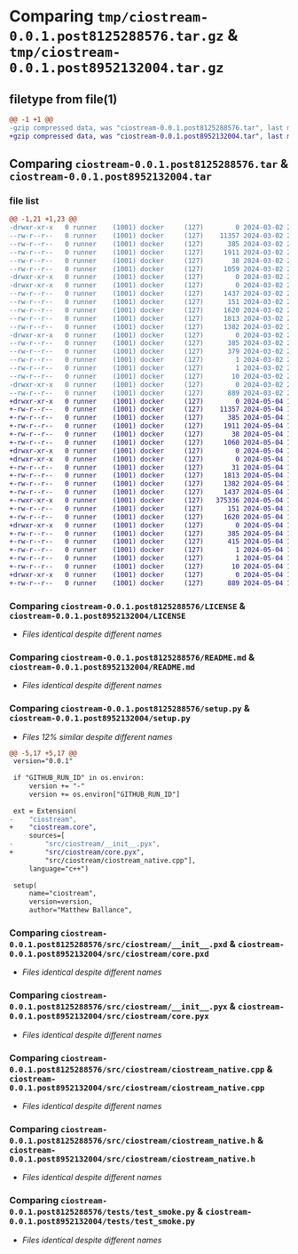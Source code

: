 # Comparing `tmp/ciostream-0.0.1.post8125288576.tar.gz` & `tmp/ciostream-0.0.1.post8952132004.tar.gz`

## filetype from file(1)

```diff
@@ -1 +1 @@
-gzip compressed data, was "ciostream-0.0.1.post8125288576.tar", last modified: Sat Mar  2 20:37:30 2024, max compression
+gzip compressed data, was "ciostream-0.0.1.post8952132004.tar", last modified: Sat May  4 17:24:21 2024, max compression
```

## Comparing `ciostream-0.0.1.post8125288576.tar` & `ciostream-0.0.1.post8952132004.tar`

### file list

```diff
@@ -1,21 +1,23 @@
-drwxr-xr-x   0 runner    (1001) docker     (127)        0 2024-03-02 20:37:30.495489 ciostream-0.0.1.post8125288576/
--rw-r--r--   0 runner    (1001) docker     (127)    11357 2024-03-02 20:37:19.000000 ciostream-0.0.1.post8125288576/LICENSE
--rw-r--r--   0 runner    (1001) docker     (127)      385 2024-03-02 20:37:30.495489 ciostream-0.0.1.post8125288576/PKG-INFO
--rw-r--r--   0 runner    (1001) docker     (127)     1911 2024-03-02 20:37:19.000000 ciostream-0.0.1.post8125288576/README.md
--rw-r--r--   0 runner    (1001) docker     (127)       38 2024-03-02 20:37:30.495489 ciostream-0.0.1.post8125288576/setup.cfg
--rw-r--r--   0 runner    (1001) docker     (127)     1059 2024-03-02 20:37:19.000000 ciostream-0.0.1.post8125288576/setup.py
-drwxr-xr-x   0 runner    (1001) docker     (127)        0 2024-03-02 20:37:30.491489 ciostream-0.0.1.post8125288576/src/
-drwxr-xr-x   0 runner    (1001) docker     (127)        0 2024-03-02 20:37:30.495489 ciostream-0.0.1.post8125288576/src/ciostream/
--rw-r--r--   0 runner    (1001) docker     (127)     1437 2024-03-02 20:37:19.000000 ciostream-0.0.1.post8125288576/src/ciostream/__init__.pxd
--rw-r--r--   0 runner    (1001) docker     (127)      151 2024-03-02 20:37:19.000000 ciostream-0.0.1.post8125288576/src/ciostream/__init__.pyi
--rw-r--r--   0 runner    (1001) docker     (127)     1620 2024-03-02 20:37:19.000000 ciostream-0.0.1.post8125288576/src/ciostream/__init__.pyx
--rw-r--r--   0 runner    (1001) docker     (127)     1813 2024-03-02 20:37:19.000000 ciostream-0.0.1.post8125288576/src/ciostream/ciostream_native.cpp
--rw-r--r--   0 runner    (1001) docker     (127)     1382 2024-03-02 20:37:19.000000 ciostream-0.0.1.post8125288576/src/ciostream/ciostream_native.h
-drwxr-xr-x   0 runner    (1001) docker     (127)        0 2024-03-02 20:37:30.495489 ciostream-0.0.1.post8125288576/src/ciostream.egg-info/
--rw-r--r--   0 runner    (1001) docker     (127)      385 2024-03-02 20:37:30.000000 ciostream-0.0.1.post8125288576/src/ciostream.egg-info/PKG-INFO
--rw-r--r--   0 runner    (1001) docker     (127)      379 2024-03-02 20:37:30.000000 ciostream-0.0.1.post8125288576/src/ciostream.egg-info/SOURCES.txt
--rw-r--r--   0 runner    (1001) docker     (127)        1 2024-03-02 20:37:30.000000 ciostream-0.0.1.post8125288576/src/ciostream.egg-info/dependency_links.txt
--rw-r--r--   0 runner    (1001) docker     (127)        1 2024-03-02 20:37:30.000000 ciostream-0.0.1.post8125288576/src/ciostream.egg-info/not-zip-safe
--rw-r--r--   0 runner    (1001) docker     (127)       10 2024-03-02 20:37:30.000000 ciostream-0.0.1.post8125288576/src/ciostream.egg-info/top_level.txt
-drwxr-xr-x   0 runner    (1001) docker     (127)        0 2024-03-02 20:37:30.495489 ciostream-0.0.1.post8125288576/tests/
--rw-r--r--   0 runner    (1001) docker     (127)      889 2024-03-02 20:37:19.000000 ciostream-0.0.1.post8125288576/tests/test_smoke.py
+drwxr-xr-x   0 runner    (1001) docker     (127)        0 2024-05-04 17:24:21.758458 ciostream-0.0.1.post8952132004/
+-rw-r--r--   0 runner    (1001) docker     (127)    11357 2024-05-04 17:24:13.000000 ciostream-0.0.1.post8952132004/LICENSE
+-rw-r--r--   0 runner    (1001) docker     (127)      385 2024-05-04 17:24:21.758458 ciostream-0.0.1.post8952132004/PKG-INFO
+-rw-r--r--   0 runner    (1001) docker     (127)     1911 2024-05-04 17:24:13.000000 ciostream-0.0.1.post8952132004/README.md
+-rw-r--r--   0 runner    (1001) docker     (127)       38 2024-05-04 17:24:21.758458 ciostream-0.0.1.post8952132004/setup.cfg
+-rw-r--r--   0 runner    (1001) docker     (127)     1060 2024-05-04 17:24:13.000000 ciostream-0.0.1.post8952132004/setup.py
+drwxr-xr-x   0 runner    (1001) docker     (127)        0 2024-05-04 17:24:21.754458 ciostream-0.0.1.post8952132004/src/
+drwxr-xr-x   0 runner    (1001) docker     (127)        0 2024-05-04 17:24:21.758458 ciostream-0.0.1.post8952132004/src/ciostream/
+-rw-r--r--   0 runner    (1001) docker     (127)       31 2024-05-04 17:24:13.000000 ciostream-0.0.1.post8952132004/src/ciostream/__init__.py
+-rw-r--r--   0 runner    (1001) docker     (127)     1813 2024-05-04 17:24:13.000000 ciostream-0.0.1.post8952132004/src/ciostream/ciostream_native.cpp
+-rw-r--r--   0 runner    (1001) docker     (127)     1382 2024-05-04 17:24:13.000000 ciostream-0.0.1.post8952132004/src/ciostream/ciostream_native.h
+-rw-r--r--   0 runner    (1001) docker     (127)     1437 2024-05-04 17:24:13.000000 ciostream-0.0.1.post8952132004/src/ciostream/core.pxd
+-rwxr-xr-x   0 runner    (1001) docker     (127)   375336 2024-05-04 17:24:13.000000 ciostream-0.0.1.post8952132004/src/ciostream/core.py
+-rw-r--r--   0 runner    (1001) docker     (127)      151 2024-05-04 17:24:13.000000 ciostream-0.0.1.post8952132004/src/ciostream/core.pyi
+-rw-r--r--   0 runner    (1001) docker     (127)     1620 2024-05-04 17:24:13.000000 ciostream-0.0.1.post8952132004/src/ciostream/core.pyx
+drwxr-xr-x   0 runner    (1001) docker     (127)        0 2024-05-04 17:24:21.758458 ciostream-0.0.1.post8952132004/src/ciostream.egg-info/
+-rw-r--r--   0 runner    (1001) docker     (127)      385 2024-05-04 17:24:21.000000 ciostream-0.0.1.post8952132004/src/ciostream.egg-info/PKG-INFO
+-rw-r--r--   0 runner    (1001) docker     (127)      415 2024-05-04 17:24:21.000000 ciostream-0.0.1.post8952132004/src/ciostream.egg-info/SOURCES.txt
+-rw-r--r--   0 runner    (1001) docker     (127)        1 2024-05-04 17:24:21.000000 ciostream-0.0.1.post8952132004/src/ciostream.egg-info/dependency_links.txt
+-rw-r--r--   0 runner    (1001) docker     (127)        1 2024-05-04 17:24:21.000000 ciostream-0.0.1.post8952132004/src/ciostream.egg-info/not-zip-safe
+-rw-r--r--   0 runner    (1001) docker     (127)       10 2024-05-04 17:24:21.000000 ciostream-0.0.1.post8952132004/src/ciostream.egg-info/top_level.txt
+drwxr-xr-x   0 runner    (1001) docker     (127)        0 2024-05-04 17:24:21.758458 ciostream-0.0.1.post8952132004/tests/
+-rw-r--r--   0 runner    (1001) docker     (127)      889 2024-05-04 17:24:13.000000 ciostream-0.0.1.post8952132004/tests/test_smoke.py
```

### Comparing `ciostream-0.0.1.post8125288576/LICENSE` & `ciostream-0.0.1.post8952132004/LICENSE`

 * *Files identical despite different names*

### Comparing `ciostream-0.0.1.post8125288576/README.md` & `ciostream-0.0.1.post8952132004/README.md`

 * *Files identical despite different names*

### Comparing `ciostream-0.0.1.post8125288576/setup.py` & `ciostream-0.0.1.post8952132004/setup.py`

 * *Files 12% similar despite different names*

```diff
@@ -5,17 +5,17 @@
 version="0.0.1"
 
 if "GITHUB_RUN_ID" in os.environ:
     version += "-"
     version += os.environ["GITHUB_RUN_ID"]
 
 ext = Extension(
-    "ciostream",
+    "ciostream.core",
     sources=[
-        "src/ciostream/__init__.pyx",
+        "src/ciostream/core.pyx",
         "src/ciostream/ciostream_native.cpp"],
     language="c++")
 
 setup(
     name="ciostream",
     version=version,
     author="Matthew Ballance",
```

### Comparing `ciostream-0.0.1.post8125288576/src/ciostream/__init__.pxd` & `ciostream-0.0.1.post8952132004/src/ciostream/core.pxd`

 * *Files identical despite different names*

### Comparing `ciostream-0.0.1.post8125288576/src/ciostream/__init__.pyx` & `ciostream-0.0.1.post8952132004/src/ciostream/core.pyx`

 * *Files identical despite different names*

### Comparing `ciostream-0.0.1.post8125288576/src/ciostream/ciostream_native.cpp` & `ciostream-0.0.1.post8952132004/src/ciostream/ciostream_native.cpp`

 * *Files identical despite different names*

### Comparing `ciostream-0.0.1.post8125288576/src/ciostream/ciostream_native.h` & `ciostream-0.0.1.post8952132004/src/ciostream/ciostream_native.h`

 * *Files identical despite different names*

### Comparing `ciostream-0.0.1.post8125288576/tests/test_smoke.py` & `ciostream-0.0.1.post8952132004/tests/test_smoke.py`

 * *Files identical despite different names*

